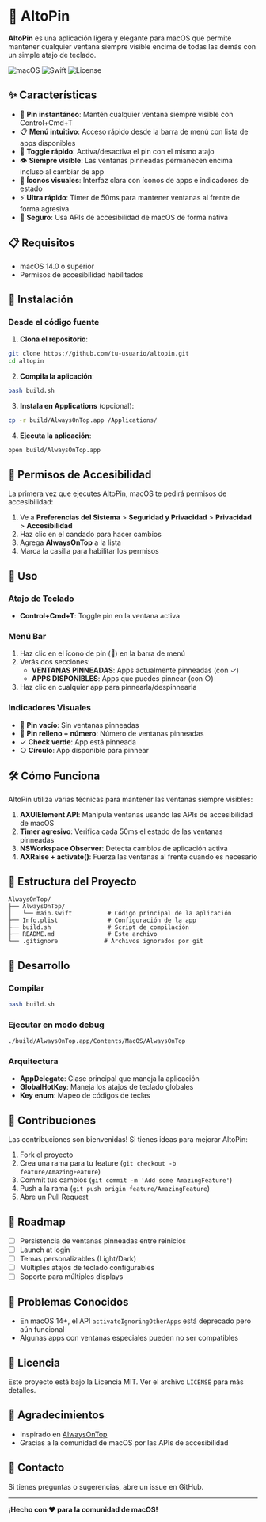 # 📌 AltoPin

**AltoPin** es una aplicación ligera y elegante para macOS que permite mantener cualquier ventana siempre visible encima de todas las demás con un simple atajo de teclado.

![macOS](https://img.shields.io/badge/macOS-14.0+-blue.svg)
![Swift](https://img.shields.io/badge/Swift-5.0+-orange.svg)
![License](https://img.shields.io/badge/license-MIT-green.svg)

## ✨ Características

- 🎯 **Pin instantáneo**: Mantén cualquier ventana siempre visible con Control+Cmd+T
- 📋 **Menú intuitivo**: Acceso rápido desde la barra de menú con lista de apps disponibles
- 🔄 **Toggle rápido**: Activa/desactiva el pin con el mismo atajo
- 👁️ **Siempre visible**: Las ventanas pinneadas permanecen encima incluso al cambiar de app
- 🎨 **Íconos visuales**: Interfaz clara con íconos de apps e indicadores de estado
- ⚡️ **Ultra rápido**: Timer de 50ms para mantener ventanas al frente de forma agresiva
- 🔐 **Seguro**: Usa APIs de accesibilidad de macOS de forma nativa

## 📋 Requisitos

- macOS 14.0 o superior
- Permisos de accesibilidad habilitados

## 🚀 Instalación

### Desde el código fuente

1. **Clona el repositorio**:
```bash
git clone https://github.com/tu-usuario/altopin.git
cd altopin
```

2. **Compila la aplicación**:
```bash
bash build.sh
```

3. **Instala en Applications** (opcional):
```bash
cp -r build/AlwaysOnTop.app /Applications/
```

4. **Ejecuta la aplicación**:
```bash
open build/AlwaysOnTop.app
```

## 🔐 Permisos de Accesibilidad

La primera vez que ejecutes AltoPin, macOS te pedirá permisos de accesibilidad:

1. Ve a **Preferencias del Sistema** > **Seguridad y Privacidad** > **Privacidad** > **Accesibilidad**
2. Haz clic en el candado para hacer cambios
3. Agrega **AlwaysOnTop** a la lista
4. Marca la casilla para habilitar los permisos

## 📖 Uso

### Atajo de Teclado

- **Control+Cmd+T**: Toggle pin en la ventana activa

### Menú Bar

1. Haz clic en el ícono de pin (📌) en la barra de menú
2. Verás dos secciones:
   - **VENTANAS PINNEADAS**: Apps actualmente pinneadas (con ✓)
   - **APPS DISPONIBLES**: Apps que puedes pinnear (con ○)
3. Haz clic en cualquier app para pinnearla/despinnearla

### Indicadores Visuales

- 📌 **Pin vacío**: Sin ventanas pinneadas
- 📌 **Pin relleno + número**: Número de ventanas pinneadas
- ✓ **Check verde**: App está pinneada
- ○ **Círculo**: App disponible para pinnear

## 🛠️ Cómo Funciona

AltoPin utiliza varias técnicas para mantener las ventanas siempre visibles:

1. **AXUIElement API**: Manipula ventanas usando las APIs de accesibilidad de macOS
2. **Timer agresivo**: Verifica cada 50ms el estado de las ventanas pinneadas
3. **NSWorkspace Observer**: Detecta cambios de aplicación activa
4. **AXRaise + activate()**: Fuerza las ventanas al frente cuando es necesario

## 📁 Estructura del Proyecto

```
AlwaysOnTop/
├── AlwaysOnTop/
│   └── main.swift          # Código principal de la aplicación
├── Info.plist              # Configuración de la app
├── build.sh                # Script de compilación
├── README.md               # Este archivo
└── .gitignore             # Archivos ignorados por git
```

## 🔧 Desarrollo

### Compilar

```bash
bash build.sh
```

### Ejecutar en modo debug

```bash
./build/AlwaysOnTop.app/Contents/MacOS/AlwaysOnTop
```

### Arquitectura

- **AppDelegate**: Clase principal que maneja la aplicación
- **GlobalHotKey**: Maneja los atajos de teclado globales
- **Key enum**: Mapeo de códigos de teclas

## 🤝 Contribuciones

Las contribuciones son bienvenidas! Si tienes ideas para mejorar AltoPin:

1. Fork el proyecto
2. Crea una rama para tu feature (`git checkout -b feature/AmazingFeature`)
3. Commit tus cambios (`git commit -m 'Add some AmazingFeature'`)
4. Push a la rama (`git push origin feature/AmazingFeature`)
5. Abre un Pull Request

## 📝 Roadmap

- [ ] Persistencia de ventanas pinneadas entre reinicios
- [ ] Launch at login
- [ ] Temas personalizables (Light/Dark)
- [ ] Múltiples atajos de teclado configurables
- [ ] Soporte para múltiples displays

## 🐛 Problemas Conocidos

- En macOS 14+, el API `activateIgnoringOtherApps` está deprecado pero aún funcional
- Algunas apps con ventanas especiales pueden no ser compatibles

## 📄 Licencia

Este proyecto está bajo la Licencia MIT. Ver el archivo `LICENSE` para más detalles.

## 🙏 Agradecimientos

- Inspirado en [AlwaysOnTop](https://github.com/itsabhishekolkha/AlwaysOnTop)
- Gracias a la comunidad de macOS por las APIs de accesibilidad

## 📧 Contacto

Si tienes preguntas o sugerencias, abre un issue en GitHub.

---

**¡Hecho con ❤️ para la comunidad de macOS!**
